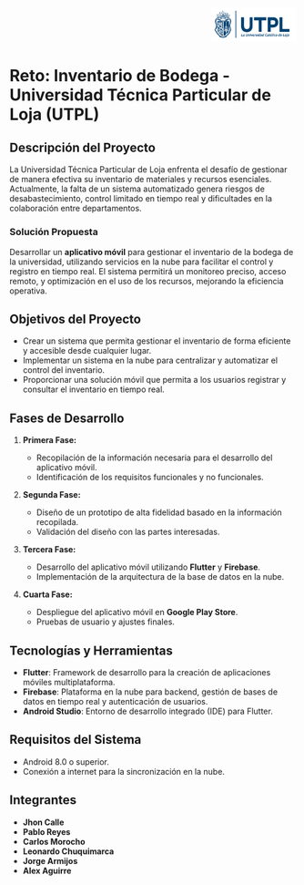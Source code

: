 <p align="right">
  <img src="media/utpllogo.png" alt="Logo UTPL" width="150"/>
</p>

# Reto: Inventario de Bodega - Universidad Técnica Particular de Loja (UTPL)

## Descripción del Proyecto

La Universidad Técnica Particular de Loja enfrenta el desafío de gestionar de manera efectiva su inventario de materiales y recursos esenciales. Actualmente, la falta de un sistema automatizado genera riesgos de desabastecimiento, control limitado en tiempo real y dificultades en la colaboración entre departamentos.

### Solución Propuesta

Desarrollar un **aplicativo móvil** para gestionar el inventario de la bodega de la universidad, utilizando servicios en la nube para facilitar el control y registro en tiempo real. El sistema permitirá un monitoreo preciso, acceso remoto, y optimización en el uso de los recursos, mejorando la eficiencia operativa.

## Objetivos del Proyecto

- Crear un sistema que permita gestionar el inventario de forma eficiente y accesible desde cualquier lugar.
- Implementar un sistema en la nube para centralizar y automatizar el control del inventario.
- Proporcionar una solución móvil que permita a los usuarios registrar y consultar el inventario en tiempo real.

## Fases de Desarrollo

1. **Primera Fase:** 
   - Recopilación de la información necesaria para el desarrollo del aplicativo móvil.
   - Identificación de los requisitos funcionales y no funcionales.
   
2. **Segunda Fase:**
   - Diseño de un prototipo de alta fidelidad basado en la información recopilada.
   - Validación del diseño con las partes interesadas.

3. **Tercera Fase:**
   - Desarrollo del aplicativo móvil utilizando **Flutter** y **Firebase**.
   - Implementación de la arquitectura de la base de datos en la nube.

4. **Cuarta Fase:**
   - Despliegue del aplicativo móvil en **Google Play Store**.
   - Pruebas de usuario y ajustes finales.

## Tecnologías y Herramientas

- **Flutter**: Framework de desarrollo para la creación de aplicaciones móviles multiplataforma.
- **Firebase**: Plataforma en la nube para backend, gestión de bases de datos en tiempo real y autenticación de usuarios.
- **Android Studio**: Entorno de desarrollo integrado (IDE) para Flutter.

## Requisitos del Sistema

- Android 8.0 o superior.
- Conexión a internet para la sincronización en la nube.

## Integrantes

- **Jhon Calle**
- **Pablo Reyes**
- **Carlos Morocho**
- **Leonardo Chuquimarca**
- **Jorge Armijos**
- **Alex Aguirre**
